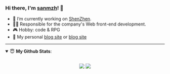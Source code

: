 ### Hi there, I'm [sanmzh](https://github.com/sanm-zh)! 👋

- 🔭 I’m currently working on [ShenZhen](#).
- 👨‍💻 Responsible for the company's Web front-end development.
- 🎮 Hobby: code & RPG
- 👋 My personal [blog site](https://sanm-zh.gitee.io) or [blog site](https://sanm-zh.github.io)

---

<details open>
 <summary> 😇 <b>My Github Stats</b>: </summary>
<br>
<p align = "center">
  <img src = "https://github-readme-stats.vercel.app/api?username=sanm-zh&show_icons=true&theme=vue&line_height=40&hide_border=true&count_private=true" />
  <img src = "https://github-readme-stats.vercel.app/api/top-langs/?username=sanm-zh&theme=vue&layout=compact&langs_count=10&hide_border=true" align="top" />
</p>
</details>
